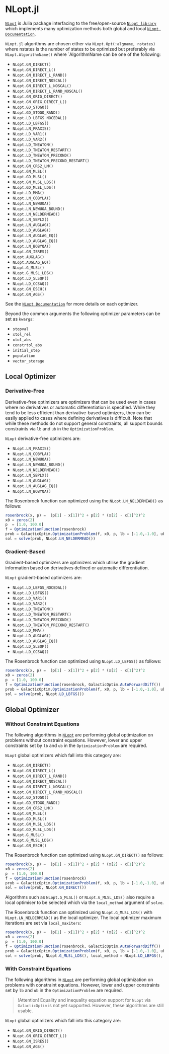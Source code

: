 # NLopt.jl
[`NLopt`](https://github.com/JuliaOpt/NLopt.jl) is Julia package interfacing to the free/open-source [`NLopt library`](http://ab-initio.mit.edu/nlopt) which implements many optimization methods both global and local [`NLopt Documentation`](https://nlopt.readthedocs.io/en/latest/NLopt_Algorithms/).

`NLopt.jl` algorithms are chosen either via `NLopt.Opt(:algname, nstates)` where nstates is the number of states to be optimized but preferably via `NLopt.AlgorithmName()` where `AlgorithmName can be one of the following:
* `NLopt.GN_DIRECT()`
* `NLopt.GN_DIRECT_L()`
* `NLopt.GN_DIRECT_L_RAND()`
* `NLopt.GN_DIRECT_NOSCAL()`
* `NLopt.GN_DIRECT_L_NOSCAL()`
* `NLopt.GN_DIRECT_L_RAND_NOSCAL()`
* `NLopt.GN_ORIG_DIRECT()`
* `NLopt.GN_ORIG_DIRECT_L()`
* `NLopt.GD_STOGO()`
* `NLopt.GD_STOGO_RAND()`
* `NLopt.LD_LBFGS_NOCEDAL()`
* `NLopt.LD_LBFGS()`
* `NLopt.LN_PRAXIS()`
* `NLopt.LD_VAR1()`
* `NLopt.LD_VAR2()`
* `NLopt.LD_TNEWTON()`
* `NLopt.LD_TNEWTON_RESTART()`
* `NLopt.LD_TNEWTON_PRECOND()`
* `NLopt.LD_TNEWTON_PRECOND_RESTART()`
* `NLopt.GN_CRS2_LM()`
* `NLopt.GN_MLSL()`
* `NLopt.GD_MLSL()`
* `NLopt.GN_MLSL_LDS()`
* `NLopt.GD_MLSL_LDS()`
* `NLopt.LD_MMA()`
* `NLopt.LN_COBYLA()`
* `NLopt.LN_NEWUOA()`
* `NLopt.LN_NEWUOA_BOUND()`
* `NLopt.LN_NELDERMEAD()`
* `NLopt.LN_SBPLX()`
* `NLopt.LN_AUGLAG()`
* `NLopt.LD_AUGLAG()`
* `NLopt.LN_AUGLAG_EQ()`
* `NLopt.LD_AUGLAG_EQ()`
* `NLopt.LN_BOBYQA()`
* `NLopt.GN_ISRES()`
* `NLopt.AUGLAG()`
* `NLopt.AUGLAG_EQ()`
* `NLopt.G_MLSL()`
* `NLopt.G_MLSL_LDS()`
* `NLopt.LD_SLSQP()`
* `NLopt.LD_CCSAQ()`
* `NLopt.GN_ESCH()`
* `NLopt.GN_AGS()`

See the [`NLopt Documentation`](https://nlopt.readthedocs.io/en/latest/NLopt_Algorithms/) for more details on each optimizer.

Beyond the common arguments the following optimizer parameters can be set as `kwargs`:

* `stopval`
* `xtol_rel`
* `xtol_abs`
* `constrtol_abs`
* `initial_step`
* `population`
* `vector_storage`



## Local Optimizer
### Derivative-Free

Derivative-free optimizers are optimizers that can be used even in cases where no derivatives or automatic differentiation is specified. While they tend to be less efficient than derivative-based optimizers, they can be easily applied to cases where defining derivatives is difficult. Note that while these methods do not support general constraints, all support bounds constraints via `lb` and `ub` in the `OptimizationProblem`.

`NLopt` derivative-free optimizers are:

* `NLopt.LN_PRAXIS()`
* `NLopt.LN_COBYLA()`
* `NLopt.LN_NEWUOA()`
* `NLopt.LN_NEWUOA_BOUND()`
* `NLopt.LN_NELDERMEAD()`
* `NLopt.LN_SBPLX()`
* `NLopt.LN_AUGLAG()`
* `NLopt.LN_AUGLAG_EQ()`
* `NLopt.LN_BOBYQA()`

The Rosenbrock function can optimized using the `NLopt.LN_NELDERMEAD()` as follows:

```julia
rosenbrock(x, p) =  (p[1] - x[1])^2 + p[2] * (x[2] - x[1]^2)^2
x0 = zeros(2)
p  = [1.0, 100.0]
f = OptimizationFunction(rosenbrock)
prob = GalacticOptim.OptimizationProblem(f, x0, p, lb = [-1.0,-1.0], ub = [1.0,1.0])
sol = solve(prob, NLopt.LN_NELDERMEAD())
```


### Gradient-Based

Gradient-based optimizers are optimizers which utilise the gradient information based on derivatives defined or automatic differentiation.

`NLopt` gradient-based optimizers are:

- `NLopt.LD_LBFGS_NOCEDAL()`
- `NLopt.LD_LBFGS()`
- `NLopt.LD_VAR1()`
- `NLopt.LD_VAR2()`
- `NLopt.LD_TNEWTON()`
- `NLopt.LD_TNEWTON_RESTART()`
- `NLopt.LD_TNEWTON_PRECOND()`
- `NLopt.LD_TNEWTON_PRECOND_RESTART()`
- `NLopt.LD_MMA()`
- `NLopt.LD_AUGLAG()`
- `NLopt.LD_AUGLAG_EQ()`
- `NLopt.LD_SLSQP()`
- `NLopt.LD_CCSAQ()`

The Rosenbrock function can optimized using `NLopt.LD_LBFGS()` as follows:

```julia
rosenbrock(x, p) =  (p[1] - x[1])^2 + p[2] * (x[2] - x[1]^2)^2
x0 = zeros(2)
p  = [1.0, 100.0]
f = OptimizationFunction(rosenbrock, GalacticOptim.AutoForwardDiff())
prob = GalacticOptim.OptimizationProblem(f, x0, p, lb = [-1.0,-1.0], ub = [1.0,1.0])
sol = solve(prob, NLopt.LD_LBFGS())
```


## Global Optimizer
### Without Constraint Equations
The following algorithms in [`NLopt`](https://github.com/JuliaOpt/NLopt.jl) are performing global optimization on problems without
constraint equations. However, lower and upper constraints set by `lb` and `ub` in the `OptimizationProblem` are required.


`NLopt` global optimizers which fall into this category are:

* `NLopt.GN_DIRECT()`
* `NLopt.GN_DIRECT_L()`
* `NLopt.GN_DIRECT_L_RAND()`
* `NLopt.GN_DIRECT_NOSCAL()`
* `NLopt.GN_DIRECT_L_NOSCAL()`
* `NLopt.GN_DIRECT_L_RAND_NOSCAL()`
* `NLopt.GD_STOGO()`
* `NLopt.GD_STOGO_RAND()`
* `NLopt.GN_CRS2_LM()`
* `NLopt.GN_MLSL()`
* `NLopt.GD_MLSL()`
* `NLopt.GN_MLSL_LDS()`
* `NLopt.GD_MLSL_LDS()`
* `NLopt.G_MLSL()`
* `NLopt.G_MLSL_LDS()`
* `NLopt.GN_ESCH()`


The Rosenbrock function can optimized using `NLopt.GN_DIRECT()` as follows:

```julia
rosenbrock(x, p) =  (p[1] - x[1])^2 + p[2] * (x[2] - x[1]^2)^2
x0 = zeros(2)
p  = [1.0, 100.0]
f = OptimizationFunction(rosenbrock)
prob = GalacticOptim.OptimizationProblem(f, x0, p, lb = [-1.0,-1.0], ub = [1.0,1.0])
sol = solve(prob, NLopt.GN_DIRECT())
```

Algorithms such as `NLopt.G_MLSL()` or `NLopt.G_MLSL_LDS()` also require a local optimiser to be selected which via the `local_method` argument of `solve`.

The Rosenbrock function can optimized using `NLopt.G_MLSL_LDS()` with `NLopt.LN_NELDERMEAD()` as the local optimizer. The local optimizer maximum iterations are set via `local_maxiters`:

```julia
rosenbrock(x, p) =  (p[1] - x[1])^2 + p[2] * (x[2] - x[1]^2)^2
x0 = zeros(2)
p  = [1.0, 100.0]
f = OptimizationFunction(rosenbrock, GalacticOptim.AutoForwardDiff())
prob = GalacticOptim.OptimizationProblem(f, x0, p, lb = [-1.0,-1.0], ub = [1.0,1.0])
sol = solve(prob, NLopt.G_MLSL_LDS(), local_method = NLopt.LD_LBFGS(), local_maxiters=10000)
```

### With Constraint Equations
The following algorithms in [`NLopt`](https://github.com/JuliaOpt/NLopt.jl) are performing global optimization on problems with
constraint equations. However, lower and upper constraints set by `lb` and `ub` in the `OptimizationProblem` are required.

> !Attention! Equality and inequality equation support for `NLopt` via `GalacticOptim` is not yet supported. However, these algorithms are still usable.

`NLopt` global optimizers which fall into this category are:

* `NLopt.GN_ORIG_DIRECT()`
* `NLopt.GN_ORIG_DIRECT_L()`
* `NLopt.GN_ISRES()`
* `NLopt.GN_AGS()`
